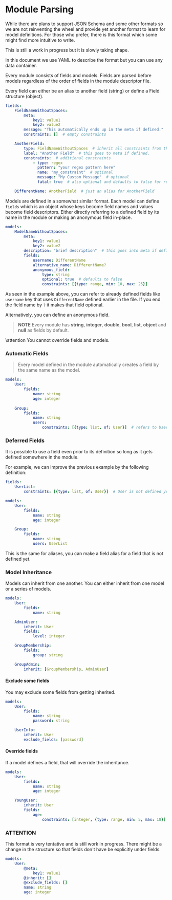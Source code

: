 # Module Parsing

While there are plans to support JSON Schema and some other formats so
we are not reinventing the wheel and provide yet another format to learn
for model definitions. For those who prefer, there is this format which
some might find more intuitive to write.

This is still a work in progress but it is slowly taking shape.

In this document we use YAML to describe the format but you can use any data container.

Every module consists of fields and models. Fields are parsed before models regardless of
the order of fields in the module descriptor file.

Every field can either be an alias to another field (string) or define a Field structure (object).

```yaml
fields:
    FieldNameWithoutSpaces:
        meta:
            key1: value1
            key2: value2
        message: "This automatically ends up in the meta if defined."
        constraints: []  # empty constraints

    AnotherField:
        type: FieldNameWithoutSpaces  # inherit all constraints from this field.
        label: "Another Field"  # this goes to meta if defined.
        constraints:  # additional constraints
            - type: regex
              pattern: "your regex pattern here"
              name: "my_constraint"  # optional
              message: "My Custom Message"  # optional
              fatal: true  # also optional and defaults to false for regex

    DifferentName: AnotherField  # just an alias for AnotherField
```

Models are defined in a somewhat similar format. Each model can define `fields` which is an object
whose keys become field names and values become field descriptors. Either directly referring to a defined
field by its name in the module or making an anonymous field in-place.

```yaml
models:
    ModelNameWithoutSpaces:
        meta:
            key1: value1
            key2: value2
        description: "brief description"  # this goes into meta if defined.
        fields:
            username: DifferentName
            alternative_name: DifferentName?
            anonymous_field:
                type: string
                optional: true  # defaults to false
                constraints: [{type: range, min: 10, max: 25}]
```

As seen in the example above, you can refer to already defined fields like `username` key that uses `DifferentName`
defined earlier in the file. If you end the field name by `?` it makes that field optional.

Alternatively, you can define an anonymous field.

> **NOTE** Every module has **string**, **integer**, **double**, **bool**, **list**, **object** and **null** as fields by default.

\attention You cannot override fields and models.

### Automatic Fields
> Every model defined in the module automatically creates a field by the same name as the model.

```yaml
models:
    User:
        fields:
            name: string
            age: integer
    
    Group:
        fields:
            name: string
            users:
                constraints: [{type: list, of: User}]  # refers to User
```

### Deferred Fields

It is possible to use a field even prior to its definition so long as it gets defined somewhere in the module.

For example, we can improve the previous example by the following definition:

```yaml
fields:
    UserList:
        constraints: [{type: list, of: User}]  # User is not defined yet but it will be.

models:
    User:
        fields:
            name: string
            age: integer

    Group:
        fields:
            name: string
            users: UserList
```

This is the same for aliases, you can make a field alias for a field that is not defined yet.

### Model Inheritance

Models can inherit from one another. You can either inherit from one model or a series of models.

```yaml
models:
    User:
        fields:
            name: string

    AdminUser:
        inherit: User
        fields:
            level: integer

    GroupMembership:
        fields:
            group: string

    GroupAdmin:
        inherit: [GroupMembership, AdminUser]
```

#### Exclude some fields

You may exclude some fields from getting inherited.

```yaml
models:
    User:
        fields:
            name: string
            password: string

    UserInfo:
        inherit: User
        exclude_fields: [password]
```

#### Override fields

If a model defines a field, that will override the inheritance.

```yaml
models:
    User:
        fields:
            name: string
            age: integer

    YoungUser:
        inherit: User
        fields:
            age:
                constraints: [integer, {type: range, min: 5, max: 18}]
```

### ATTENTION

This format is very tentative and is still work in progress. There might be a change in the structure
so that fields don't have be explicitly under fields.

```yaml
models:
    User:
        @meta:
            key1: value1
        @inherit: []
        @exclude_fields: []
        name: string
        age: integer
```
